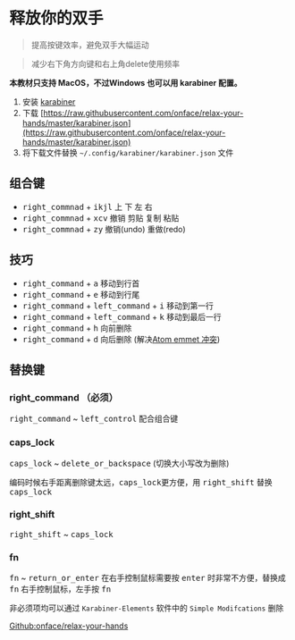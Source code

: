 # 释放你的双手

> 提高按键效率，避免双手大幅运动

> 减少右下角方向键和右上角<kbp>delete</kbp>使用频率

**本教材只支持 MacOS，不过Windows 也可以用 karabiner 配置。**

1. 安装 [karabiner](https://pqrs.org/osx/karabiner/)
2. 下载 [https://raw.githubusercontent.com/onface/relax-your-hands/master/karabiner.json](https://raw.githubusercontent.com/onface/relax-your-hands/master/karabiner.json)
3. 将下载文件替换 `~/.config/karabiner/karabiner.json` 文件

## 组合键

- <kbd>right_commnad</kbd> + <kbd>i</kbd><kbd>k</kbd><kbd>j</kbd><kbd>l</kbd> 上 下 左 右
- <kbd>right_commnad</kbd> + <kbd>x</kbd><kbd>c</kbd><kbd>v</kbd> 撤销 剪贴 复制 粘贴
- <kbd>right_commnad</kbd> + <kbd>z</kbd><kbd>y</kbd> 撤销(undo) 重做(redo)


## 技巧

- <kbd>right_command</kbd> + <kbd>a</kbd> 移动到行首
- <kbd>right_command</kbd> + <kbd>e</kbd> 移动到行尾
- <kbd>right_command</kbd> + <kbd>left_command</kbd> + <kbd>i</kbd> 移动到第一行
- <kbd>right_command</kbd> + <kbd>left_command</kbd> + <kbd>k</kbd> 移动到最后一行
- <kbd>right_command</kbd> + <kbd>h</kbd> 向前删除
- <kbd>right_command</kbd> + <kbd>d</kbd> 向后删除  (解决[Atom emmet 冲突](https://github.com/onface/relax-your-hands/issues/1))
## 替换键

### right_command  （必须）

<kbd>right_command</kbd> ~ <kbd>left_control</kbd> 配合组合键

### caps_lock

<kbd>caps_lock</kbd> ~ <kbd>delete_or_backspace</kbd> (切换大小写改为删除)

编码时候右手距离删除键太远，<kbd>caps_lock</kbd>更方便，用 <kbd>right_shift</kbd> 替换 <kbd>caps_lock</kbd>

### right_shift

<kbd>right_shift</kbd> ~ <kbd>caps_lock</kbd>

### fn

<kbd>fn</kbd> ~ <kbd>return_or_enter</kbd> 在右手控制鼠标需要按 <kbd>enter</kbd> 时非常不方便，替换成 <kbd>fn</kbd> 右手控制鼠标，左手按 <kbd>fn</kbd>

非必须项均可以通过 `Karabiner-Elements` 软件中的 `Simple Modifcations` 删除


[Github:onface/relax-your-hands](https://github.com/onface/relax-your-hands)

